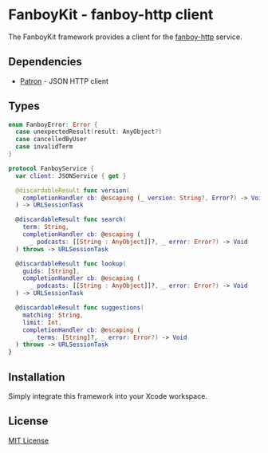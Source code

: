 # FanboyKit - fanboy-http client

The FanboyKit framework provides a client for the [fanboy-http](https://github.com/michaelnisi/fanboy-http) service.

## Dependencies

- [Patron](https://github.com/michaelnisi/patron) - JSON HTTP client

## Types

```swift
enum FanboyError: Error {
  case unexpectedResult(result: AnyObject?)
  case cancelledByUser
  case invalidTerm
}
```

```swift
protocol FanboyService {
  var client: JSONService { get }

  @discardableResult func version(
    completionHandler cb: @escaping (_ version: String?, Error?) -> Void
  ) -> URLSessionTask

  @discardableResult func search(
    term: String,
    completionHandler cb: @escaping (
      _ podcasts: [[String : AnyObject]]?, _ error: Error?) -> Void
  ) throws -> URLSessionTask

  @discardableResult func lookup(
    guids: [String],
    completionHandler cb: @escaping (
      _ podcasts: [[String : AnyObject]]?, _ error: Error?) -> Void
  ) -> URLSessionTask

  @discardableResult func suggestions(
    matching: String,
    limit: Int,
    completionHandler cb: @escaping (
      _ terms: [String]?, _ error: Error?) -> Void
  ) throws -> URLSessionTask
}
```

## Installation

Simply integrate this framework into your Xcode workspace.

## License

[MIT License](https://github.com/michaelnisi/fanboy-kit/blob/master/LICENSE)
